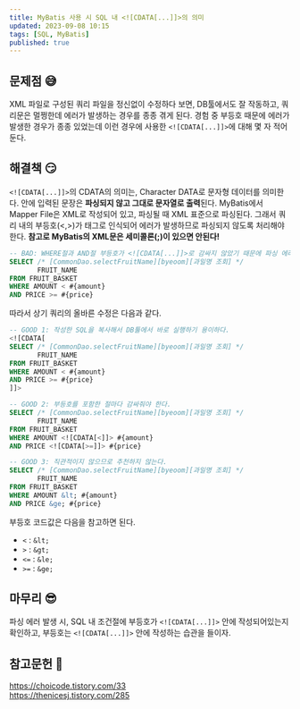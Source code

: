 ```yaml
---
title: MyBatis 사용 시 SQL 내 <![CDATA[...]]>의 의미
updated: 2023-09-08 10:15
tags: [SQL, MyBatis]
published: true
---
```


## 문제점 &#128517;
XML 파일로 구성된 쿼리 파일을 정신없이 수정하다 보면, DB툴에서도 잘 작동하고, 쿼리문은 멀쩡한데 에러가 발생하는 경우를 종종 겪게 된다. 경험 중 부등호 때문에 에러가 발생한 경우가 종종 있었는데 이런 경우에 사용한 `<![CDATA[...]]>`에 대해 몇 자 적어둔다.



## 해결책 &#128527;
`<![CDATA[...]]>`의 CDATA의 의미는, Character DATA로 문자형 데이터를 의미한다. 안에 입력된 문장은 **파싱되지 않고 그대로 문자열로 출력**된다. MyBatis에서 Mapper File은 XML로 작성되어 있고, 파싱될 때 XML 표준으로 파싱된다. 그래서 쿼리 내의 부등호(<,>)가 태그로 인식되어 에러가 발생하므로 파싱되지 않도록 처리해야 한다. **참고로 MyBatis의 XML문은 세미콜론(;)이 있으면 안된다!**

```SQL
-- BAD: WHERE절과 AND절 부등호가 <![CDATA[...]]>로 감싸지 않았기 때문에 파싱 에러 발생.
SELECT /* [CommonDao.selectFruitName][byeoom][과일명 조회] */
       FRUIT_NAME
FROM FRUIT_BASKET
WHERE AMOUNT < #{amount}
AND PRICE >= #{price}
```

따라서 상기 쿼리의 올바른 수정은 다음과 같다.

```SQL
-- GOOD 1: 작성한 SQL을 복사해서 DB툴에서 바로 실행하기 용이하다.
<![CDATA[
SELECT /* [CommonDao.selectFruitName][byeoom][과일명 조회] */
       FRUIT_NAME
FROM FRUIT_BASKET
WHERE AMOUNT < #{amount}
AND PRICE >= #{price}
]]>

-- GOOD 2: 부등호를 포함한 절마다 감싸줘야 한다.
SELECT /* [CommonDao.selectFruitName][byeoom][과일명 조회] */
       FRUIT_NAME
FROM FRUIT_BASKET
WHERE AMOUNT <![CDATA[<]]> #{amount}
AND PRICE <![CDATA[>=]]> #{price}

-- GOOD 3: 직관적이지 않으므로 추천하지 않는다.
SELECT /* [CommonDao.selectFruitName][byeoom][과일명 조회] */
       FRUIT_NAME
FROM FRUIT_BASKET
WHERE AMOUNT &lt; #{amount}
AND PRICE &ge; #{price}
```
부등호 코드값은 다음을 참고하면 된다.
- `<` : `&lt;`
- `>` : `&gt;`
- `<=` : `&le;`
- `>=` : `&ge;`



## 마무리 &#128526;
파싱 에러 발생 시, SQL 내 조건절에 부등호가 `<![CDATA[...]]>` 안에 작성되어있는지 확인하고, 부등호는 `<![CDATA[...]]>` 안에 작성하는 습관을 들이자.



## 참고문헌 &#128221;
https://choicode.tistory.com/33   
https://thenicesj.tistory.com/285